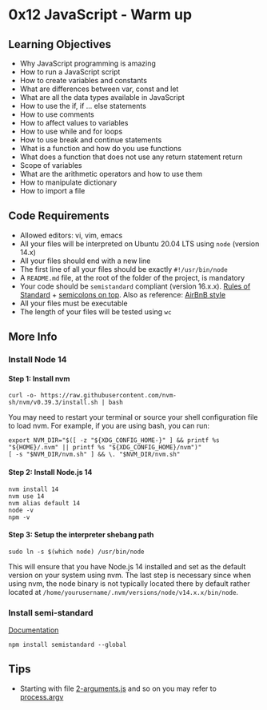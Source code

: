 # 0x12 JavaScript - Warm up

## Learning Objectives
* Why JavaScript programming is amazing
* How to run a JavaScript script
* How to create variables and constants
* What are differences between var, const and let
* What are all the data types available in JavaScript
* How to use the if, if ... else statements
* How to use comments
* How to affect values to variables
* How to use while and for loops
* How to use break and continue statements
* What is a function and how do you use functions
* What does a function that does not use any return statement return
* Scope of variables
* What are the arithmetic operators and how to use them
* How to manipulate dictionary
* How to import a file

## Code Requirements
* Allowed editors: vi, vim, emacs
* All your files will be interpreted on Ubuntu 20.04 LTS using `node` (version 14.x)
* All your files should end with a new line
* The first line of all your files should be exactly `#!/usr/bin/node`
* A `README.md` file, at the root of the folder of the project, is mandatory
* Your code should be `semistandard` compliant (version 16.x.x). [Rules of Standard](https://standardjs.com/rules.html) + [semicolons on top](https://github.com/standard/semistandard). Also as reference: [AirBnB style](https://github.com/airbnb/javascript)
* All your files must be executable
* The length of your files will be tested using `wc`

## More Info
### Install Node 14
#### Step 1: Install nvm
```
curl -o- https://raw.githubusercontent.com/nvm-sh/nvm/v0.39.3/install.sh | bash
```
You may need to restart your terminal or source your shell configuration file to load nvm. For example, if you are using bash, you can run:
```
export NVM_DIR="$([ -z "${XDG_CONFIG_HOME-}" ] && printf %s "${HOME}/.nvm" || printf %s "${XDG_CONFIG_HOME}/nvm")"
[ -s "$NVM_DIR/nvm.sh" ] && \. "$NVM_DIR/nvm.sh"
```

#### Step 2: Install Node.js 14
```
nvm install 14
nvm use 14
nvm alias default 14
node -v
npm -v
```
#### Step 3: Setup the interpreter shebang path
```
sudo ln -s $(which node) /usr/bin/node
```
This will ensure that you have Node.js 14 installed and set as the default version on your system using nvm. The last step is necessary since when using nvm, the node binary is not typically located there by default rather located at `/home/yourusername/.nvm/versions/node/v14.x.x/bin/node`.

### Install semi-standard
[Documentation](https://github.com/standard/semistandard)
```
npm install semistandard --global
```

## Tips
- Starting with file [2-arguments.js](./2-arguments.js) and so on you may refer to [process.argv](https://nodejs.org/api/process.html#process_process_argv)

